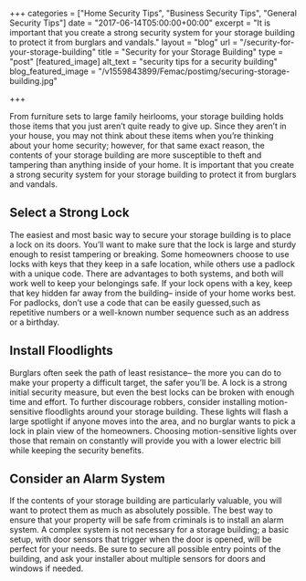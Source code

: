 +++
categories = ["Home Security Tips", "Business Security Tips", "General Security Tips"]
date = "2017-06-14T05:00:00+00:00"
excerpt = "It is important that you create a strong security system for your storage building to protect it from burglars and vandals."
layout = "blog"
url = "/security-for-your-storage-building"
title = "Security for your Storage Building"
type = "post"
[featured_image]
alt_text = "security tips for a security building"
blog_featured_image = "/v1559843899/Femac/postimg/securing-storage-building.jpg"

+++

From furniture sets to large family heirlooms, your storage building holds those items that you just aren’t quite ready to give up. Since they aren’t in your house, you may not think about these items when you’re thinking about your home security; however, for that same exact reason, the contents of your storage building are more susceptible to theft and tampering than anything inside of your home. It is important that you create a strong security system for your storage building to protect it from burglars and vandals.

## Select a Strong Lock

The easiest and most basic way to secure your storage building is to place a lock on its doors. You’ll want to make sure that the lock is large and sturdy enough to resist tampering or breaking. Some homeowners choose to use locks with keys that they keep in a safe location, while others use a padlock with a unique code. There are advantages to both systems, and both will work well to keep your belongings safe. If your lock opens with a key, keep that key hidden far away from the building– inside of your home works best. For padlocks, don’t use a code that can be easily guessed,such as repetitive numbers or a well-known number sequence such as an address or a birthday.

## Install Floodlights

Burglars often seek the path of least resistance– the more you can do to make your property a difficult target, the safer you’ll be. A lock is a strong initial security measure, but even the best locks can be broken with enough time and effort. To further discourage robbers, consider installing motion-sensitive floodlights around your storage building. These lights will flash a large spotlight if anyone moves into the area, and no burglar wants to pick a lock in plain view of the homeowners. Choosing motion-sensitive lights over those that remain on constantly will provide you with a lower electric bill while keeping the security benefits.

## Consider an Alarm System

If the contents of your storage building are particularly valuable, you will want to protect them as much as absolutely possible. The best way to ensure that your property will be safe from criminals is to install an alarm system. A complex system is not necessary for a storage building; a basic setup, with door sensors that trigger when the door is opened, will be perfect for your needs. Be sure to secure all possible entry points of the building, and ask your installer about multiple sensors for doors and windows if needed.